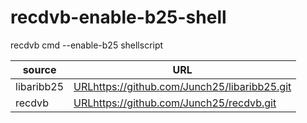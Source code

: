 # recdvb-enable-b25-shell
recdvb cmd --enable-b25 shellscript

| source | URL |
| ---- | ---- |
| libaribb25 | [URL](https://github.com/Junch25/libaribb25.git)https://github.com/Junch25/libaribb25.git |
| recdvb | [URL](https://github.com/Junch25/recdvb.git)https://github.com/Junch25/recdvb.git |
